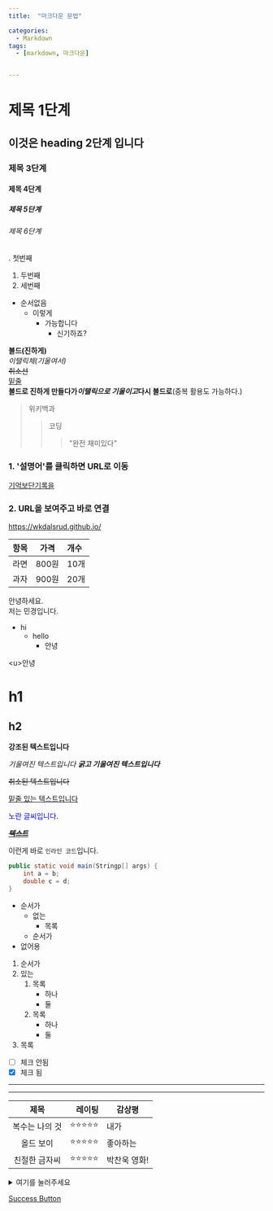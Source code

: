 ```yaml
---
title:  "마크다운 문법" 

categories:
  - Markdown
tags:
  - [markdown, 마크다운]


---
```



# 제목 1단계
## 이것은 heading 2단계 입니다
### 제목 3단계
#### 제목 4단계
##### 제목 5단계
###### 제목 6단계

. 첫번째
1. 두번째
1. 세번째
  
+ 순서없음
    - 이렇게
      * 가능합니다
        + 신기하죠?

__볼드(진하게)__  
_이탤릭체(기울여서)_    
~~취소선~~  
<u>밑줄</u>  
__볼드로 진하게 만들다가*이탤릭으로 기울이고*다시 볼드로__(중복 활용도 가능하다.)

> 위키백과
>> 코딩
>>> "완전 재미있다"

### 1. '설명어'를 클릭하면 URL로 이동  
[기억보단기록을](https://wkdalsrud.github.io "마우스를 올려놓으면 말풍선이 나옵니다.")  
### 2. URL을 보여주고 바로 연결  
<https://wkdalsrud.github.io/>

| 항목 | 가격 | 개수 |
|:---:|:----:|:----|
| 라면 | 800원 | 10개 |
| 과자 | 900원 | 20개 |  

안녕하세요. <br> 저는 민경입니다.

- hi
  - hello
    - 안녕

\<u>안녕</u>

h1
===

h2
---

**강조된 텍스트입니다**

*기울여진 텍스트입니다*
***굵고 기울여진 텍스트입니다***

~~취소된 텍스트입니다~~

<u>밑줄 있는 텍스트입니다</u>

<span style="color:blue">노란 글씨입니다.</span>

~~***<u>텍스트</u>***~~

이런게 바로 `인라인 코드`입니다.

```java
public static void main(Stringp[] args) {
    int a = b;
    double c = d;
}
```

- 순서가
  * 없는
    + 목록 
  * 순서가
- 없어용

1. 순서가
2. 있는  
   1. 목록
      - 하나
      - 둘
   2. 목록
       - 하나
       - 둘
3. 목록   

- [ ] 체크 안됨
- [X] 체크 됨

***
---

|**제목**|레이팅|감상평|
|:---:|---:|---|
|복수는 나의 것|⭐⭐⭐⭐⭐|내가|
|올드 보이|⭐⭐⭐⭐⭐|좋아하는|
|친절한 금자씨|⭐⭐⭐⭐⭐|박찬욱 영화!|

<details>
<summary>여기를 눌러주세요</summary>
<div markdown="1">       

😎숨겨진 내용😎

</div>
</details>

<a href="#" class="btn--success">Success Button</a>

